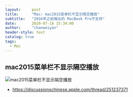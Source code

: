 ```yaml
---
layout:     post
title:      "Mac: mac2015菜单栏不显示隔空播放"
subtitle:   "2016年之前推出的 MacBook Pro不支持"
date:       2020-07-16 15:34:00
author:     "chanweiyan"
header-style: text
catalog: true
tags:
  - Mac
---
```


## mac2015菜单栏不显示隔空播放

![mac2015菜单栏不显示隔空播放](https://tva1.sinaimg.cn/large/007S8ZIlly1ggsukvovf4j30yc0u0ai5.jpg)

* https://discussionschinese.apple.com/thread/251237371
